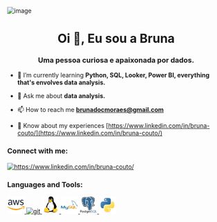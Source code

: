 ![image](https://user-images.githubusercontent.com/98504464/194345920-7bf719ab-804b-4d75-9658-723b3c34471f.png)


<h1 align="center">Oi 👋, Eu sou a Bruna</h1>
<h3 align="center">Uma pessoa curiosa e apaixonada por dados.</h3>

- 🌱 I’m currently learning **Python, SQL, Looker, Power BI, everything that's envolves data analysis.**

- 💬 Ask me about **data analysis.**

- 📫 How to reach me **brunadocmoraes@gmail.com**

- 📄 Know about my experiences [https://www.linkedin.com/in/bruna-couto/](https://www.linkedin.com/in/bruna-couto/)

<h3 align="left">Connect with me:</h3>
<p align="left">
<a href="https://www.linkedin.com/in/bruna-couto/" target="blank"><img align="center" src="https://raw.githubusercontent.com/rahuldkjain/github-profile-readme-generator/master/src/images/icons/Social/linked-in-alt.svg" alt="https://www.linkedin.com/in/bruna-couto/" height="30" width="40" /></a>
</p>

<h3 align="left">Languages and Tools:</h3>
<p align="left"> <a href="https://aws.amazon.com" target="_blank" rel="noreferrer"> <img src="https://raw.githubusercontent.com/devicons/devicon/master/icons/amazonwebservices/amazonwebservices-original-wordmark.svg" alt="aws" width="40" height="40"/> </a> <a href="https://git-scm.com/" target="_blank" rel="noreferrer"> <img src="https://www.vectorlogo.zone/logos/git-scm/git-scm-icon.svg" alt="git" width="40" height="40"/> </a> <a href="https://www.linux.org/" target="_blank" rel="noreferrer"> <img src="https://raw.githubusercontent.com/devicons/devicon/master/icons/linux/linux-original.svg" alt="linux" width="40" height="40"/> </a> <a href="https://www.mysql.com/" target="_blank" rel="noreferrer"> <img src="https://raw.githubusercontent.com/devicons/devicon/master/icons/mysql/mysql-original-wordmark.svg" alt="mysql" width="40" height="40"/> </a> <a href="https://www.postgresql.org" target="_blank" rel="noreferrer"> <img src="https://raw.githubusercontent.com/devicons/devicon/master/icons/postgresql/postgresql-original-wordmark.svg" alt="postgresql" width="40" height="40"/> </a> <a href="https://www.python.org" target="_blank" rel="noreferrer"> <img src="https://raw.githubusercontent.com/devicons/devicon/master/icons/python/python-original.svg" alt="python" width="40" height="40"/> </a> </p>

